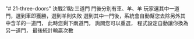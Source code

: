 "# 21-three-doors" 
決戰21點:三道門
門後分別有車、羊、羊
玩家選其中一道門，選到車即獲勝，選到羊則失敗
選到其中一門後，系統會自動幫您去除另外其中含羊的一道門，
此時您剩下兩道門，
詢問您可以重選，
程式設定自動讓你換為另一道門，
最後統計輸贏次數
